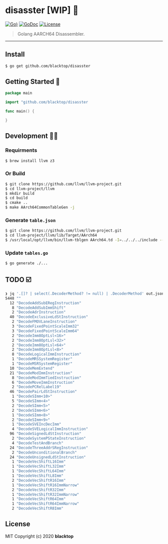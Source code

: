 # disasster [WIP] 🚧

[![Go](https://github.com/blacktop/disasster/workflows/Go/badge.svg))](https://github.com/blacktop/disasster/actions) [![GoDoc](https://godoc.org/github.com/blacktop/disasster?status.svg)](https://pkg.go.dev/github.com/blacktop/disasster) [![License](http://img.shields.io/:license-mit-blue.svg)](http://doge.mit-license.org)

> Golang AARCH64 Disassembler.

---

## Install

```bash
$ go get github.com/blacktop/disasster
```

## Getting Started 🚀

```go
package main

import "github.com/blacktop/disasster

func main() {

}
```

## Development 👩‍💻

### Requirments

```bash
$ brew install llvm z3
```

### Or Build

```bash
$ git clone https://github.com/llvm/llvm-project.git
$ cd llvm-project/llvm
$ mkdir build
$ cd build
$ cmake ..
$ make AArch64CommonTableGen -j
```

### Generate `table.json`

```bash
$ git clone https://github.com/llvm/llvm-project.git
$ cd llvm-project/llvm/lib/Target/AArch64
$ /usr/local/opt/llvm/bin/llvm-tblgen AArch64.td -I=../../../include --dump-json > out.json
```

### Update `tables.go`

```bash
$ go generate ./...
```

## TODO ☑️

```bash
❯ jq '.[]? | select(.DecoderMethod? != null) | .DecoderMethod' out.json | sort -n | uniq -c
5448 ""
  12 "DecodeAddSubERegInstruction"
   8 "DecodeAddSubImmShift"
   2 "DecodeAdrInstruction"
  40 "DecodeExclusiveLdStInstruction"
   2 "DecodeFMOVLaneInstruction"
   3 "DecodeFixedPointScaleImm32"
   3 "DecodeFixedPointScaleImm64"
   2 "DecodeImm8OptLsl<16>"
   2 "DecodeImm8OptLsl<32>"
   2 "DecodeImm8OptLsl<64>"
   2 "DecodeImm8OptLsl<8>"
   8 "DecodeLogicalImmInstruction"
   1 "DecodeMRSSystemRegister"
   1 "DecodeMSRSystemRegister"
  10 "DecodeMemExtend"
  21 "DecodeModImmInstruction"
   8 "DecodeModImmTiedInstruction"
   6 "DecodeMoveImmInstruction"
   2 "DecodePCRelLabel19"
  46 "DecodePairLdStInstruction"
   1 "DecodeSImm<10>"
   5 "DecodeSImm<4>"
   2 "DecodeSImm<5>"
   2 "DecodeSImm<6>"
   1 "DecodeSImm<8>"
   2 "DecodeSImm<9>"
   1 "DecodeSVEIncDecImm"
   4 "DecodeSVELogicalImmInstruction"
  96 "DecodeSignedLdStInstruction"
   2 "DecodeSystemPStateInstruction"
   4 "DecodeTestAndBranch"
  24 "DecodeThreeAddrSRegInstruction"
   2 "DecodeUnconditionalBranch"
  24 "DecodeUnsignedLdStInstruction"
   1 "DecodeVecShiftL16Imm"
   1 "DecodeVecShiftL32Imm"
   1 "DecodeVecShiftL64Imm"
   1 "DecodeVecShiftL8Imm"
   2 "DecodeVecShiftR16Imm"
   1 "DecodeVecShiftR16ImmNarrow"
   2 "DecodeVecShiftR32Imm"
   1 "DecodeVecShiftR32ImmNarrow"
   1 "DecodeVecShiftR64Imm"
   1 "DecodeVecShiftR64ImmNarrow"
   2 "DecodeVecShiftR8Imm"
```

## License

MIT Copyright (c) 2020 **blacktop**